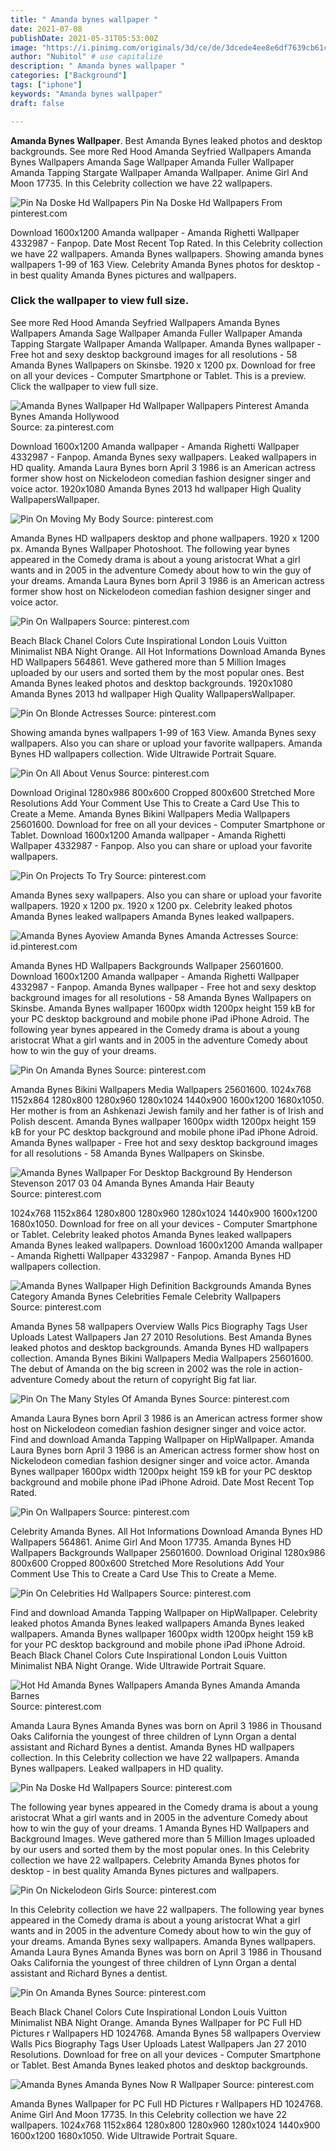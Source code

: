 ```yaml
---
title: " Amanda bynes wallpaper "
date: 2021-07-08
publishDate: 2021-05-31T05:53:00Z
image: "https://i.pinimg.com/originals/3d/ce/de/3dcede4ee8e6df7639cb61c696084416.jpg"
author: "Nubitol" # use capitalize
description: " Amanda bynes wallpaper "
categories: ["Background"]
tags: ["iphone"]
keywords: "Amanda bynes wallpaper"
draft: false

---
```



**Amanda Bynes Wallpaper**. Best Amanda Bynes leaked photos and desktop backgrounds. See more Red Hood Amanda Seyfried Wallpapers Amanda Bynes Wallpapers Amanda Sage Wallpaper Amanda Fuller Wallpaper Amanda Tapping Stargate Wallpaper Amanda Wallpaper. Anime Girl And Moon 17735. In this Celebrity collection we have 22 wallpapers.

![Pin Na Doske Hd Wallpapers](https://i.pinimg.com/originals/ed/c0/ae/edc0ae58db68abf37693e2657822d619.jpg "Pin Na Doske Hd Wallpapers")
Pin Na Doske Hd Wallpapers From pinterest.com


Download 1600x1200 Amanda wallpaper - Amanda Righetti Wallpaper 4332987 - Fanpop. Date Most Recent Top Rated. In this Celebrity collection we have 22 wallpapers. Amanda Bynes wallpapers. Showing amanda bynes wallpapers 1-99 of 163 View. Celebrity Amanda Bynes photos for desktop - in best quality Amanda Bynes pictures and wallpapers.

### Click the wallpaper to view full size.

See more Red Hood Amanda Seyfried Wallpapers Amanda Bynes Wallpapers Amanda Sage Wallpaper Amanda Fuller Wallpaper Amanda Tapping Stargate Wallpaper Amanda Wallpaper. Amanda Bynes wallpaper - Free hot and sexy desktop background images for all resolutions - 58 Amanda Bynes Wallpapers on Skinsbe. 1920 x 1200 px. Download for free on all your devices - Computer Smartphone or Tablet. This is a preview. Click the wallpaper to view full size.


![Amanda Bynes Wallpaper Hd Wallpaper Wallpapers Pinterest Amanda Bynes Amanda Hollywood](https://i.pinimg.com/originals/9c/02/ec/9c02ec60782182b8f3e2c31ea5361498.jpg "Amanda Bynes Wallpaper Hd Wallpaper Wallpapers Pinterest Amanda Bynes Amanda Hollywood")
Source: za.pinterest.com

Download 1600x1200 Amanda wallpaper - Amanda Righetti Wallpaper 4332987 - Fanpop. Amanda Bynes sexy wallpapers. Leaked wallpapers in HD quality. Amanda Laura Bynes born April 3 1986 is an American actress former show host on Nickelodeon comedian fashion designer singer and voice actor. 1920x1080 Amanda Bynes 2013 hd wallpaper High Quality WallpapersWallpaper.

![Pin On Moving My Body](https://i.pinimg.com/originals/56/c5/d1/56c5d1d5e72ed292bd337451a80bafc4.jpg "Pin On Moving My Body")
Source: pinterest.com

Amanda Bynes HD wallpapers desktop and phone wallpapers. 1920 x 1200 px. Amanda Bynes Wallpaper Photoshoot. The following year bynes appeared in the Comedy drama is about a young aristocrat What a girl wants and in 2005 in the adventure Comedy about how to win the guy of your dreams. Amanda Laura Bynes born April 3 1986 is an American actress former show host on Nickelodeon comedian fashion designer singer and voice actor.

![Pin On Wallpapers](https://i.pinimg.com/originals/f5/39/ff/f539ff8924af03f71c74c86a06136186.jpg "Pin On Wallpapers")
Source: pinterest.com

Beach Black Chanel Сolors Cute Inspirational London Louis Vuitton Minimalist NBA Night Orange. All Hot Informations Download Amanda Bynes HD Wallpapers 564861. Weve gathered more than 5 Million Images uploaded by our users and sorted them by the most popular ones. Best Amanda Bynes leaked photos and desktop backgrounds. 1920x1080 Amanda Bynes 2013 hd wallpaper High Quality WallpapersWallpaper.

![Pin On Blonde Actresses](https://i.pinimg.com/originals/c2/80/90/c280906a88ca74e1b878dd8c230743b3.jpg "Pin On Blonde Actresses")
Source: pinterest.com

Showing amanda bynes wallpapers 1-99 of 163 View. Amanda Bynes sexy wallpapers. Also you can share or upload your favorite wallpapers. Amanda Bynes HD wallpapers collection. Wide Ultrawide Portrait Square.

![Pin On All About Venus](https://i.pinimg.com/originals/7b/5c/f8/7b5cf85d43c452f3a227ff7eae2efb70.jpg "Pin On All About Venus")
Source: pinterest.com

Download Original 1280x986 800x600 Cropped 800x600 Stretched More Resolutions Add Your Comment Use This to Create a Card Use This to Create a Meme. Amanda Bynes Bikini Wallpapers Media Wallpapers 25601600. Download for free on all your devices - Computer Smartphone or Tablet. Download 1600x1200 Amanda wallpaper - Amanda Righetti Wallpaper 4332987 - Fanpop. Also you can share or upload your favorite wallpapers.

![Pin On Projects To Try](https://i.pinimg.com/originals/c6/23/d5/c623d5efb87ee3d6bc67e3b79fb718e8.jpg "Pin On Projects To Try")
Source: pinterest.com

Amanda Bynes sexy wallpapers. Also you can share or upload your favorite wallpapers. 1920 x 1200 px. 1920 x 1200 px. Celebrity leaked photos Amanda Bynes leaked wallpapers Amanda Bynes leaked wallpapers.

![Amanda Bynes Ayoview Amanda Bynes Amanda Actresses](https://i.pinimg.com/originals/6c/53/83/6c5383b7cfd8af513f7a30d180e64a17.jpg "Amanda Bynes Ayoview Amanda Bynes Amanda Actresses")
Source: id.pinterest.com

Amanda Bynes HD Wallpapers Backgrounds Wallpaper 25601600. Download 1600x1200 Amanda wallpaper - Amanda Righetti Wallpaper 4332987 - Fanpop. Amanda Bynes wallpaper - Free hot and sexy desktop background images for all resolutions - 58 Amanda Bynes Wallpapers on Skinsbe. Amanda Bynes wallpaper 1600px width 1200px height 159 kB for your PC desktop background and mobile phone iPad iPhone Adroid. The following year bynes appeared in the Comedy drama is about a young aristocrat What a girl wants and in 2005 in the adventure Comedy about how to win the guy of your dreams.

![Pin On Amanda Bynes](https://i.pinimg.com/originals/c4/3b/db/c43bdbf1365efa5da62ff0e658897cb1.jpg "Pin On Amanda Bynes")
Source: pinterest.com

Amanda Bynes Bikini Wallpapers Media Wallpapers 25601600. 1024x768 1152x864 1280x800 1280x960 1280x1024 1440x900 1600x1200 1680x1050. Her mother is from an Ashkenazi Jewish family and her father is of Irish and Polish descent. Amanda Bynes wallpaper 1600px width 1200px height 159 kB for your PC desktop background and mobile phone iPad iPhone Adroid. Amanda Bynes wallpaper - Free hot and sexy desktop background images for all resolutions - 58 Amanda Bynes Wallpapers on Skinsbe.

![Amanda Bynes Wallpaper For Desktop Background By Henderson Stevenson 2017 03 04 Amanda Bynes Amanda Hair Beauty](https://i.pinimg.com/originals/3a/e5/57/3ae557a23ebdb73bae9685b2b954f010.jpg "Amanda Bynes Wallpaper For Desktop Background By Henderson Stevenson 2017 03 04 Amanda Bynes Amanda Hair Beauty")
Source: pinterest.com

1024x768 1152x864 1280x800 1280x960 1280x1024 1440x900 1600x1200 1680x1050. Download for free on all your devices - Computer Smartphone or Tablet. Celebrity leaked photos Amanda Bynes leaked wallpapers Amanda Bynes leaked wallpapers. Download 1600x1200 Amanda wallpaper - Amanda Righetti Wallpaper 4332987 - Fanpop. Amanda Bynes HD wallpapers collection.

![Amanda Bynes Wallpaper High Definition Backgrounds Amanda Bynes Category Amanda Bynes Celebrities Female Celebrity Wallpapers](https://i.pinimg.com/originals/6a/28/8f/6a288fa1b8ab3e092bdd643e5611036c.jpg "Amanda Bynes Wallpaper High Definition Backgrounds Amanda Bynes Category Amanda Bynes Celebrities Female Celebrity Wallpapers")
Source: pinterest.com

Amanda Bynes 58 wallpapers Overview Walls Pics Biography Tags User Uploads Latest Wallpapers Jan 27 2010 Resolutions. Best Amanda Bynes leaked photos and desktop backgrounds. Amanda Bynes HD wallpapers collection. Amanda Bynes Bikini Wallpapers Media Wallpapers 25601600. The debut of Amanda on the big screen in 2002 was the role in action-adventure Comedy about the return of copyright Big fat liar.

![Pin On The Many Styles Of Amanda Bynes](https://i.pinimg.com/originals/82/4a/a8/824aa876864f238f31117de37fe1ed41.jpg "Pin On The Many Styles Of Amanda Bynes")
Source: pinterest.com

Amanda Laura Bynes born April 3 1986 is an American actress former show host on Nickelodeon comedian fashion designer singer and voice actor. Find and download Amanda Tapping Wallpaper on HipWallpaper. Amanda Laura Bynes born April 3 1986 is an American actress former show host on Nickelodeon comedian fashion designer singer and voice actor. Amanda Bynes wallpaper 1600px width 1200px height 159 kB for your PC desktop background and mobile phone iPad iPhone Adroid. Date Most Recent Top Rated.

![Pin On Wallpapers](https://i.pinimg.com/originals/51/67/d3/5167d3510c4affa81208ff9d8266c2aa.jpg "Pin On Wallpapers")
Source: pinterest.com

Celebrity Amanda Bynes. All Hot Informations Download Amanda Bynes HD Wallpapers 564861. Anime Girl And Moon 17735. Amanda Bynes HD Wallpapers Backgrounds Wallpaper 25601600. Download Original 1280x986 800x600 Cropped 800x600 Stretched More Resolutions Add Your Comment Use This to Create a Card Use This to Create a Meme.

![Pin On Celebrities Hd Wallpapers](https://i.pinimg.com/originals/ee/8e/96/ee8e9627ac28129f4297bcda78ae6e1b.jpg "Pin On Celebrities Hd Wallpapers")
Source: pinterest.com

Find and download Amanda Tapping Wallpaper on HipWallpaper. Celebrity leaked photos Amanda Bynes leaked wallpapers Amanda Bynes leaked wallpapers. Amanda Bynes wallpaper 1600px width 1200px height 159 kB for your PC desktop background and mobile phone iPad iPhone Adroid. Beach Black Chanel Сolors Cute Inspirational London Louis Vuitton Minimalist NBA Night Orange. Wide Ultrawide Portrait Square.

![Hot Hd Amanda Bynes Wallpapers Amanda Bynes Amanda Amanda Barnes](https://i.pinimg.com/originals/03/43/33/034333c4bbbd297354e2b1b7a1bccf18.jpg "Hot Hd Amanda Bynes Wallpapers Amanda Bynes Amanda Amanda Barnes")
Source: pinterest.com

Amanda Laura Bynes Amanda Bynes was born on April 3 1986 in Thousand Oaks California the youngest of three children of Lynn Organ a dental assistant and Richard Bynes a dentist. Amanda Bynes HD wallpapers collection. In this Celebrity collection we have 22 wallpapers. Amanda Bynes wallpapers. Leaked wallpapers in HD quality.

![Pin Na Doske Hd Wallpapers](https://i.pinimg.com/originals/ed/c0/ae/edc0ae58db68abf37693e2657822d619.jpg "Pin Na Doske Hd Wallpapers")
Source: pinterest.com

The following year bynes appeared in the Comedy drama is about a young aristocrat What a girl wants and in 2005 in the adventure Comedy about how to win the guy of your dreams. 1 Amanda Bynes HD Wallpapers and Background Images. Weve gathered more than 5 Million Images uploaded by our users and sorted them by the most popular ones. In this Celebrity collection we have 22 wallpapers. Celebrity Amanda Bynes photos for desktop - in best quality Amanda Bynes pictures and wallpapers.

![Pin On Nickelodeon Girls](https://i.pinimg.com/originals/c5/75/0c/c5750cad14498b1138703b833b59aeb4.jpg "Pin On Nickelodeon Girls")
Source: pinterest.com

In this Celebrity collection we have 22 wallpapers. The following year bynes appeared in the Comedy drama is about a young aristocrat What a girl wants and in 2005 in the adventure Comedy about how to win the guy of your dreams. Amanda Bynes sexy wallpapers. Amanda Bynes wallpapers. Amanda Laura Bynes Amanda Bynes was born on April 3 1986 in Thousand Oaks California the youngest of three children of Lynn Organ a dental assistant and Richard Bynes a dentist.

![Pin On Amanda Bynes](https://i.pinimg.com/originals/60/24/ea/6024eaf2c27ece9ab4efca5aa116744b.jpg "Pin On Amanda Bynes")
Source: pinterest.com

Beach Black Chanel Сolors Cute Inspirational London Louis Vuitton Minimalist NBA Night Orange. Amanda Bynes Wallpaper for PC Full HD Pictures r Wallpapers HD 1024768. Amanda Bynes 58 wallpapers Overview Walls Pics Biography Tags User Uploads Latest Wallpapers Jan 27 2010 Resolutions. Download for free on all your devices - Computer Smartphone or Tablet. Best Amanda Bynes leaked photos and desktop backgrounds.

![Amanda Bynes Amanda Bynes Now R Wallpaper](https://i.pinimg.com/originals/3d/ce/de/3dcede4ee8e6df7639cb61c696084416.jpg "Amanda Bynes Amanda Bynes Now R Wallpaper")
Source: pinterest.com

Amanda Bynes Wallpaper for PC Full HD Pictures r Wallpapers HD 1024768. Anime Girl And Moon 17735. In this Celebrity collection we have 22 wallpapers. 1024x768 1152x864 1280x800 1280x960 1280x1024 1440x900 1600x1200 1680x1050. Wide Ultrawide Portrait Square.

